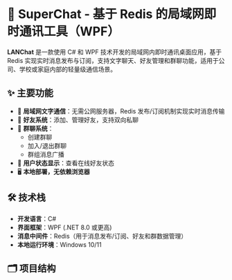 # 💬 SuperChat - 基于 Redis 的局域网即时通讯工具（WPF）

**LANChat** 是一款使用 C# 和 WPF 技术开发的局域网内即时通讯桌面应用，基于 Redis 实现实时消息发布与订阅，支持文字聊天、好友管理和群聊功能，适用于公司、学校或家庭内部的轻量级通信场景。

## ✨ 主要功能

- 📡 **局域网文字通信**：无需公网服务器，Redis 发布/订阅机制实现实时消息传输
- 👤 **好友系统**：添加、管理好友，支持双向私聊
- 👥 **群聊系统**：
  - 创建群聊
  - 加入/退出群聊
  - 群组消息广播
- 🧭 **用户状态显示**：查看在线好友状态
- 🖥️ **本地部署，无依赖浏览器**

## 🛠️ 技术栈

- **开发语言**：C#
- **界面框架**：WPF (.NET 8.0 或更高)
- **消息中间件**：Redis（用于消息发布/订阅、好友和群数据管理）
- **本地运行环境**：Windows 10/11

## 🗂️ 项目结构

